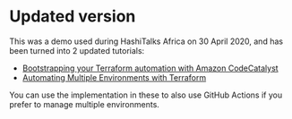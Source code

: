 # Updated version

This was a demo used during HashiTalks Africa on 30 April 2020, and has been turned into 2 updated tutorials:

* [Bootstrapping your Terraform automation with Amazon CodeCatalyst](bit.ly/bootstrapping-terraform)
* [Automating Multiple Environments with Terraform](bit.ly/multi-account-terraform)

You can use the implementation in these to also use GitHub Actions if you prefer to manage multiple environments.